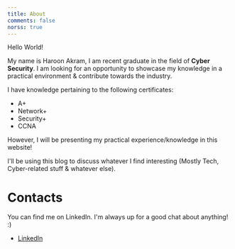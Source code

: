 ```yaml
---
title: About
comments: false
norss: true
---
```


Hello World! 

My name is Haroon Akram, I am recent graduate in the field of **Cyber Security**.
I am looking for an opportunity to showcase my knowledge in a practical environment & contribute towards the industry.

I have knowledge pertaining to the following certificates:
- A+ 
- Network+
- Security+
- CCNA 

However, I will be presenting my practical experience/knowledge in this website! 

I'll be using this blog to discuss whatever I find interesting (Mostly Tech, Cyber-related stuff & whatever else).

# Contacts
You can find me on LinkedIn. I'm always up for a good chat about anything! :)
- [LinkedIn](https://www.linkedin.com/in/haroon-akram/)

